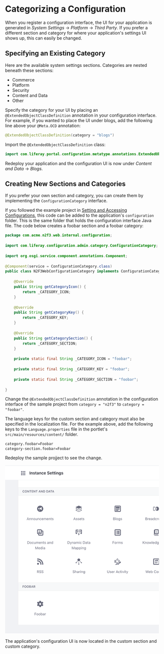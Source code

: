 # Categorizing a Configuration

When you register a configuration interface, the UI for your application is generated in *System Settings* &rarr; *Platform* &rarr; *Third Party*. If you prefer a different section and category for where your application's settings UI shows up, this can easily be changed.

## Specifying an Existing Category

Here are the available system settings sections. Categories are nested beneath these sections:

* Commerce
* Platform
* Security
* Content and Data
* Other

Specify the category for your UI by placing an `@ExtendedObjectClassDefinition` annotation in your configuration interface. For example, if you wanted to place the UI under blogs, add the following line above your `@Meta.OCD` annotation:

```java
@ExtendedObjectClassDefinition(category = "blogs")
```

Import the `@ExtendedObjectClassDefinition` class:

```java
import com.liferay.portal.configuration.metatype.annotations.ExtendedObjectClassDefinition
```

Redeploy your application and the configuration UI is now under *Content and Data* &rarr; *Blogs*.

## Creating New Sections and Categories

If you prefer your own section and category, you can create them by implementing the `ConfigurationCategory` interface.

If you followed the example project in [Setting and Accessing Configurations](./setting-and-accessing-configurations), this code can be added to the application's `configuration` folder. This is the same folder that holds the configuration interface Java file. The code below creates a foobar section and a foobar category:

```java
package com.acme.n2f3.web.internal.configuration;

import com.liferay.configuration.admin.category.ConfigurationCategory;

import org.osgi.service.component.annotations.Component;

@Component(service = ConfigurationCategory.class)
public class N2F3WebConfigurationCategory implements ConfigurationCategory {

	@Override
	public String getCategoryIcon() {
		return _CATEGORY_ICON;
	}

	@Override
	public String getCategoryKey() {
		return _CATEGORY_KEY;
	}

	@Override
	public String getCategorySection() {
		return _CATEGORY_SECTION;
	}

	private static final String _CATEGORY_ICON = "foobar";

	private static final String _CATEGORY_KEY = "foobar";

	private static final String _CATEGORY_SECTION = "foobar";

}
```

Change the `@ExtendedObjectClassDefinition` annotation in the configuration interface of the sample project from `category = "n2f3"` to `category = "foobar"`. 

The language keys for the custom section and category must also be specified in the localization file. For the example above, add the following keys to the `Language.properties` file in the portlet's `src/main/resources/content/` folder.

```properties
category.foobar=Foobar
category-section.foobar=Foobar
```

Redeploy the sample projject to see the change.

![The configuration UI is now in the custom category](./categorizing-a-configuration/images/01.png)

The application's configuration UI is now located in the custom section and custom category.